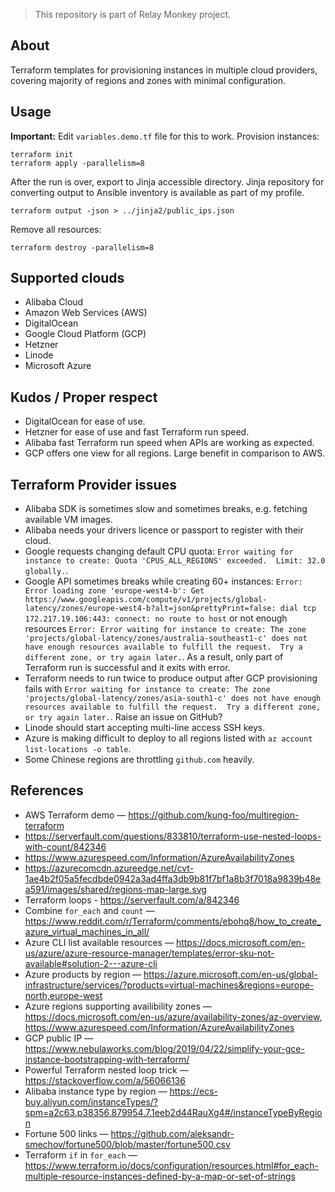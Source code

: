 > This repository is part of Relay Monkey project.

## About
Terraform templates for provisioning instances in multiple cloud providers, covering majority of regions and zones with minimal configuration.

## Usage
**Important:** Edit `variables.demo.tf` file for this to work. Provision instances:
```shell
terraform init
terraform apply -parallelism=8
```
After the run is over, export to Jinja accessible directory. Jinja repository for converting output to Ansible inventory is available as part of my profile.
```shell
terraform output -json > ../jinja2/public_ips.json
```
Remove all resources:
```shell
terraform destroy -parallelism=8
```

## Supported clouds
* Alibaba Cloud
* Amazon Web Services (AWS)
* DigitalOcean
* Google Cloud Platform (GCP)
* Hetzner
* Linode
* Microsoft Azure

## Kudos / Proper respect
* DigitalOcean for ease of use.
* Hetzner for ease of use and fast Terraform run speed.
* Alibaba fast Terraform run speed when APIs are working as expected.
* GCP offers one view for all regions. Large benefit in comparison to AWS.

## Terraform Provider issues
* Alibaba SDK is sometimes slow and sometimes breaks, e.g. fetching available VM images.
* Alibaba needs your drivers licence or passport to register with their cloud.
* Google requests changing default CPU quota: `Error waiting for instance to create: Quota 'CPUS_ALL_REGIONS' exceeded.  Limit: 32.0 globally.`.
* Google API sometimes breaks while creating 60+ instances: `Error: Error loading zone 'europe-west4-b': Get https://www.googleapis.com/compute/v1/projects/global-latency/zones/europe-west4-b?alt=json&prettyPrint=false: dial tcp 172.217.19.106:443: connect: no route to host` or not enough resources `Error: Error waiting for instance to create: The zone 'projects/global-latency/zones/australia-southeast1-c' does not have enough resources available to fulfill the request.  Try a different zone, or try again later.`. As a result, only part of Terraform run is successful and it exits with error.
* Terraform needs to run twice to produce output after GCP provisioning fails with `Error waiting for instance to create: The zone 'projects/global-latency/zones/asia-south1-c' does not have enough resources available to fulfill the request.  Try a different zone, or try again later.`. Raise an issue on GitHub?
* Linode should start accepting multi-line access SSH keys.
* Azure is making difficult to deploy to all regions listed with `az account list-locations -o table`.
* Some Chinese regions are throttling `github.com` heavily.

## References
* AWS Terraform demo — https://github.com/kung-foo/multiregion-terraform
* https://serverfault.com/questions/833810/terraform-use-nested-loops-with-count/842346
* https://www.azurespeed.com/Information/AzureAvailabilityZones
* https://azurecomcdn.azureedge.net/cvt-1ae4b2f05a5fecdbde0942a3ad4ffa3db9b81f7bf1a8b3f7018a9839b48ea591/images/shared/regions-map-large.svg
* Terraform loops - https://serverfault.com/a/842346
* Combine `for_each` and `count` — https://www.reddit.com/r/Terraform/comments/ebohq8/how_to_create_azure_virtual_machines_in_all/
* Azure CLI list available resources — https://docs.microsoft.com/en-us/azure/azure-resource-manager/templates/error-sku-not-available#solution-2---azure-cli
* Azure products by region — https://azure.microsoft.com/en-us/global-infrastructure/services/?products=virtual-machines&regions=europe-north,europe-west
* Azure regions supporting availibility zones — https://docs.microsoft.com/en-us/azure/availability-zones/az-overview, https://www.azurespeed.com/Information/AzureAvailabilityZones
* GCP public IP — https://www.nebulaworks.com/blog/2019/04/22/simplify-your-gce-instance-bootstrapping-with-terraform/
* Powerful Terraform nested loop trick — https://stackoverflow.com/a/56066136
* Alibaba instance type by region — https://ecs-buy.aliyun.com/instanceTypes/?spm=a2c63.p38356.879954.7.1eeb2d44RauXg4#/instanceTypeByRegion
* Fortune 500 links — https://github.com/aleksandr-smechov/fortune500/blob/master/fortune500.csv
* Terraform `if` in `for_each` — https://www.terraform.io/docs/configuration/resources.html#for_each-multiple-resource-instances-defined-by-a-map-or-set-of-strings